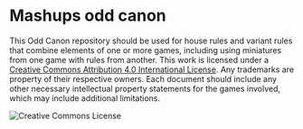 # Mashups odd canon

This Odd Canon repository should be used for house rules and variant rules that combine elements of one or more games, including using miniatures from one game with rules from another. This work is licensed under a [Creative Commons Attribution 4.0 International License](http://creativecommons.org/licenses/by/4.0/). Any trademarks are property of their respective owners. Each document should include any other necessary intellectual property statements for the games involved, which may include additional limitations.

![Creative Commons License](https://i.creativecommons.org/l/by/4.0/88x31.png)